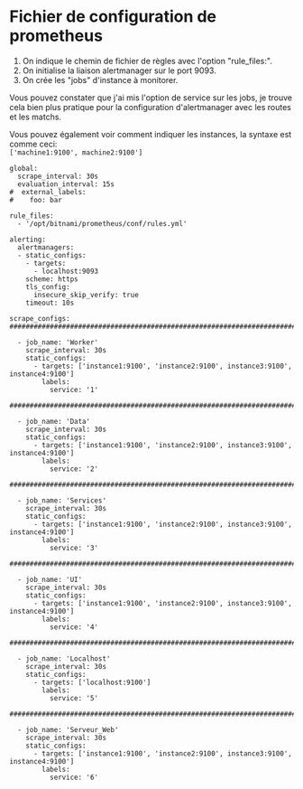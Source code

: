 # Fichier de configuration de prometheus #  
1. On indique le chemin de fichier de règles avec l'option "rule_files:".
2. On initialise la liaison alertmanager sur le port 9093.
3. On crée les "jobs" d'instance à monitorer.  

Vous pouvez constater que j'ai mis l'option de service sur les jobs, je trouve cela bien plus pratique pour la configuration d'alertmanager avec les routes et les matchs.  

Vous pouvez également voir comment indiquer les instances, la syntaxe est comme ceci:  
`['machine1:9100', machine2:9100']`  

```
global:
  scrape_interval: 30s
  evaluation_interval: 15s
#  external_labels:
#    foo: bar

rule_files:
  - '/opt/bitnami/prometheus/conf/rules.yml'

alerting:
  alertmanagers:
  - static_configs:
    - targets:
      - localhost:9093
    scheme: https
    tls_config:
      insecure_skip_verify: true
    timeout: 10s

scrape_configs:
###############################################################################

  - job_name: 'Worker'
    scrape_interval: 30s
    static_configs:
      - targets: ['instance1:9100', 'instance2:9100', instance3:9100', instance4:9100']
        labels:
          service: '1'
          
###############################################################################

  - job_name: 'Data'
    scrape_interval: 30s
    static_configs:
      - targets: ['instance1:9100', 'instance2:9100', instance3:9100', instance4:9100']
        labels:
          service: '2'

###############################################################################

  - job_name: 'Services'
    scrape_interval: 30s
    static_configs:
      - targets: ['instance1:9100', 'instance2:9100', instance3:9100', instance4:9100']
        labels:
          service: '3'

###############################################################################

  - job_name: 'UI'
    scrape_interval: 30s
    static_configs:
      - targets: ['instance1:9100', 'instance2:9100', instance3:9100', instance4:9100']
        labels:
          service: '4'

##############################################################################

  - job_name: 'Localhost'
    scrape_interval: 30s
    static_configs:
      - targets: ['localhost:9100']
        labels:
          service: '5'

##############################################################################

  - job_name: 'Serveur_Web'
    scrape_interval: 30s
    static_configs:
      - targets: ['instance1:9100', 'instance2:9100', instance3:9100', instance4:9100']
        labels:
          service: '6'
```
